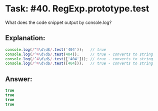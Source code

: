 # Task: #40. RegExp.prototype.test

What does the code snippet output by console.log?

## Explanation:

```javascript
console.log(/^4\d\d$/.test('404'));   // true
console.log(/^4\d\d$/.test(404));     // true - converts to string
console.log(/^4\d\d$/.test(['404'])); // true - converts to string
console.log(/^4\d\d$/.test([404]));   // true - converts to string
```

## Answer:

```javascript
true
true
true
true
```
